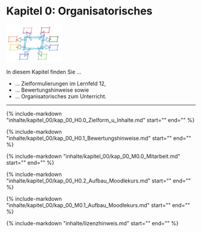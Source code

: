 # Kapitel 0: Organisatorisches

![Kapitelbild](bilder/kap_00_kapitelbild.png)

In diesem Kapitel finden Sie ...

- ... Zielformulierungen im Lernfeld 12,
- ... Bewertungshinweise sowie
- ... Organisatorisches zum Unterricht.

---

{%
   include-markdown "inhalte/kapitel_00/kap_00_H0.0_Zielform_u_Inhalte.md"
   start="<!--intro-start-->"
   end="<!--intro-ende-->"
%}

{%
   include-markdown "inhalte/kapitel_00/kap_00_H0.1_Bewertungshinweise.md"
   start="<!--intro-start-->"
   end="<!--intro-ende-->"
%}

{%
   include-markdown "inhalte/kapitel_00/kap_00_M0.0_Mitarbeit.md"
   start="<!--intro-start-->"
   end="<!--intro-ende-->"
%}

{%
   include-markdown "inhalte/kapitel_00/kap_00_H0.2_Aufbau_Moodlekurs.md"
   start="<!--intro-start-->"
   end="<!--intro-ende-->"
%}

{%
   include-markdown "inhalte/kapitel_00/kap_00_M0.1_Aufbau_Moodlekurs.md"
   start="<!--intro-start-->"
   end="<!--intro-ende-->"
%}

{%
   include-markdown "inhalte/lizenzhinweis.md"
   start="<!--intro-start-->"
   end="<!--intro-ende-->"
%}